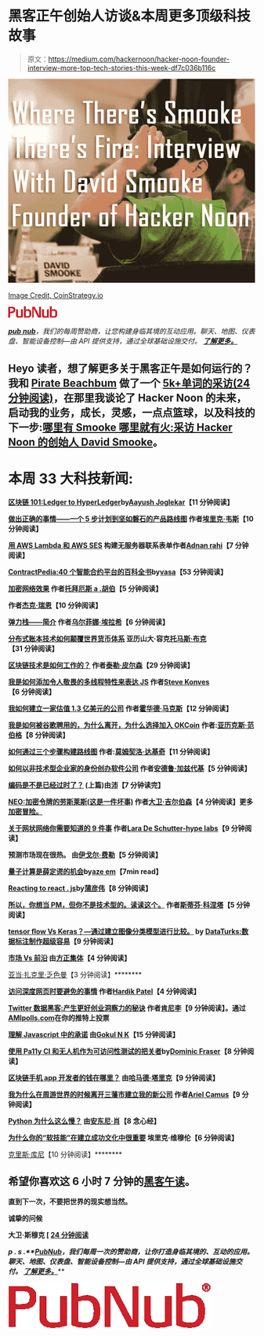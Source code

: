 # 黑客正午创始人访谈&本周更多顶级科技故事

> 原文：<https://medium.com/hackernoon/hacker-noon-founder-interview-more-top-tech-stories-this-week-df7c036b116c>

[![](img/50fb1f20c375e7e898c957e0e66cf546.png)](https://bit.ly/2O3spng)

[Image Credit, CoinStrategy.io](https://www.coinstrategy.io/single-post/2018/07/19/Where-Theres-Smooke-Theres-Fire-Interview-With-David-Smooke-Founder-of-Hacker-Noon)

[![](img/81c922b6170b0411bc3da6832a7b5bdf.png)](http://bit.ly/2NdvdN2)

[***pub nub***](http://bit.ly/2NdvdN2)*，我们的每周赞助商，让您构建身临其境的互动应用。聊天、地图、仪表盘、智能设备控制—由 API 提供支持，通过全球基础设施交付。* [***了解更多。***](http://bit.ly/2NdvdN2)

## Heyo 读者，想了解更多关于黑客正午是如何运行的？我和 [Pirate Beachbum](https://hackernoon.com/@piratebeachbum) 做了一个 [5k+单词的采访(24 分钟阅读)](https://bit.ly/2O3spng)，在那里我谈论了 Hacker Noon 的未来，启动我的业务，成长，灵感，一点点篮球，以及科技的下一步:[哪里有 Smooke 哪里就有火:采访 Hacker Noon 的创始人 David Smooke](https://bit.ly/2O3spng)。

# 本周 33 大科技新闻:

[**区块链 101:Ledger to HyperLedger**](https://hackernoon.com/blockchain-101-ledger-to-hyperledger-36836c4db1c1)**by[Aayush Joglekar](https://medium.com/u/ab06b4cb99fe?source=post_page-----df7c036b116c--------------------------------)【11 分钟阅读】**

**[**做出正确的事情——一个 5 步计划到坚如磐石的产品路线图**](https://hackernoon.com/build-the-right-things-a-5-step-plan-to-a-rock-solid-product-roadmap-23a7c3fbd8d7) 作者[埃里克·韦斯](https://medium.com/u/2f7a1d96516c?source=post_page-----df7c036b116c--------------------------------)【10 分钟阅读】**

**[**用 AWS Lambda 和 AWS SES**](https://hackernoon.com/building-a-serverless-contact-form-with-aws-lambda-and-aws-ses-fbf01d523678) 构建无服务器联系表单作者[Adnan rahi](https://medium.com/u/d1aeac7eadae?source=post_page-----df7c036b116c--------------------------------)【7 分钟阅读】**

**[**ContractPedia:40 个智能合约平台的百科全书**](https://hackernoon.com/contractpedia-an-encyclopedia-of-40-smart-contract-platforms-4867f66da1e5)**by[vasa](https://medium.com/u/2bfdd6540157?source=post_page-----df7c036b116c--------------------------------)【53 分钟阅读】****

****[**加密网络效果**](https://hackernoon.com/crypto-network-effects-37962671998a) 作者[托拜厄斯 a .胡伯](https://medium.com/u/89324ad3e8a6?source=post_page-----df7c036b116c--------------------------------)【5 分钟阅读】****

****[](https://hackernoon.com/cryptos-role-in-the-age-of-autonomization-2bf414ceb5d2)****作者[杰克·瑞恩](https://medium.com/u/426293777e64?source=post_page-----df7c036b116c--------------------------------)【10 分钟阅读】********

******[**弹力栈——简介**](https://hackernoon.com/elastic-stack-a-brief-introduction-794bc7ff7d4f) 作者[乌尔菲娜·埃拉希](https://medium.com/u/69964ffd3f9d?source=post_page-----df7c036b116c--------------------------------)【6 分钟阅读】******

****[**分布式账本技术如何颠覆世界货币体系**](https://hackernoon.com/how-distributed-ledger-technologies-are-set-to-disrupt-the-worlds-monetary-system-3078ce96ef94) 亚历山大·容克[托马斯·布克](https://medium.com/u/73355f23196b?source=post_page-----df7c036b116c--------------------------------)【31 分钟阅读】****

****[**区块链技术是如何工作的？**](https://hackernoon.com/how-does-blockchain-technology-work-ceeeee47eaba) 作者[泰勒·皮尔森](https://medium.com/u/b6343375a907?source=post_page-----df7c036b116c--------------------------------)【29 分钟阅读】****

****[**我是如何添加令人敬畏的多线程特性来表达 JS**](https://hackernoon.com/how-i-added-awesome-multi-threaded-features-to-express-js-753452a1c10e) 作者[Steve Konves](https://medium.com/u/c694eb00b4a0?source=post_page-----df7c036b116c--------------------------------)【6 分钟阅读】****

****[**我如何建立一家估值 1.3 亿美元的公司**](https://hackernoon.com/how-i-built-a-company-with-a-130m-valuation-b112b166bb49) 作者[霍华德·马克斯](https://medium.com/u/612939bd0962?source=post_page-----df7c036b116c--------------------------------)【12 分钟阅读】****

****[**我是如何被谷歌聘用的，为什么离开，为什么选择加入 OKCoin**](https://hackernoon.com/how-i-got-hired-by-google-why-i-left-and-why-i-chose-to-join-okcoin-7af99c1d9c4f) 作者:[亚历克斯·范伯格](https://medium.com/u/64100295293?source=post_page-----df7c036b116c--------------------------------)【8 分钟阅读】****

****[**如何通过三个步骤构建路线图**](https://hackernoon.com/how-to-build-a-roadmap-in-3%C2%BD-steps-5a887747cea6) 作者:[莫姆契洛·达基奇](https://medium.com/u/5248f90c1e00?source=post_page-----df7c036b116c--------------------------------)【11 分钟阅读】****

****[**如何以非技术型企业家的身份创办软件公司**](https://hackernoon.com/how-to-start-a-software-company-as-a-non-technical-entrepreneur-dc4c7eda93fa) 作者[安德鲁·加兹代基](https://medium.com/u/a3814fbd82ee?source=post_page-----df7c036b116c--------------------------------)【5 分钟阅读】****

****[**编码是不是已经过时了？**](https://hackernoon.com/is-coding-becoming-obsolete-part-i-54e65781acf1) (上篇)由[沛](https://medium.com/u/498584201108?source=post_page-----df7c036b116c--------------------------------)【7 分钟读完】****

****[**NEO:加密令牌的劳斯莱斯(这是一件坏事)**](https://hackernoon.com/neo-the-rolls-royce-of-crypto-tokens-and-thats-a-bad-thing-7915f23339a0) 作者[大卫·吉尔伯森](https://medium.com/u/f735d3b0f2f3?source=post_page-----df7c036b116c--------------------------------)【4 分钟阅读】更多[加密冒险。](https://hackernoon.com/crypto-traders-diary)****

****[**关于网状网络你需要知道的 9 件事**](https://hackernoon.com/9-things-you-need-to-know-about-mesh-networks-f61a77e5751a) 作者[Lara De Schutter-hype labs](https://medium.com/u/826b1f597dc5?source=post_page-----df7c036b116c--------------------------------)【9 分钟阅读】****

****预测市场现在很热。 由[伊戈尔·费勒](https://medium.com/u/3aaa9431f15b?source=post_page-----df7c036b116c--------------------------------)【5 分钟阅读】****

****[**量子计算是薛定谔的机会**](https://hackernoon.com/quantum-computing-is-schr%C3%B6dingers-opportunity-5c1f2ef18695)by[aze em](https://medium.com/u/83723c0aa9f9?source=post_page-----df7c036b116c--------------------------------)【7min read】****

****[**Reacting to react . js**](https://hackernoon.com/reacting-to-react-js-10ff1d50a36c)**by[蒲彦伟](https://medium.com/u/9a37785ddbf2?source=post_page-----df7c036b116c--------------------------------)【8 分钟阅读】******

******[**所以，你想当 PM，但你不是技术型的。读读这个。**](https://hackernoon.com/so-you-want-to-be-a-pm-but-you-arent-technical-read-this-316bad449279) 作者[斯蒂芬·科涅塔](https://medium.com/u/829d5c865a60?source=post_page-----df7c036b116c--------------------------------)【5 分钟阅读】******

****[tensor flow Vs Keras？—通过建立图像分类模型进行比较。](https://hackernoon.com/tensorflow-vs-keras-comparison-by-building-a-model-for-image-classification-f007f336c519) by [DataTurks:数据标注制作超级容易](https://medium.com/u/b8f26a8373c0?source=post_page-----df7c036b116c--------------------------------)【9 分钟阅读】****

****[**市场 Vs 前沿**](https://hackernoon.com/the-market-vs-the-frontier-d6d24da47695) 由[方正集体](https://medium.com/u/f49435c6fa9?source=post_page-----df7c036b116c--------------------------------)【4 分钟阅读】****

****[](https://hackernoon.com/the-over-eager-programmer-9a7b3bb5a289)****[亚当·扎克里·乏色曼](https://medium.com/u/6ca2e74d71f5?source=post_page-----df7c036b116c--------------------------------)【3 分钟阅读】********

******[**访问深度网页时要避免的事情**](https://hackernoon.com/things-to-avoid-while-accessing-the-deep-web-4829b77505ab) 作者[Hardik Patel](https://medium.com/u/78ee28184594?source=post_page-----df7c036b116c--------------------------------)【4 分钟阅读】******

****[**Twitter 数据黑客:产生更好创业洞察力的秘诀**](https://hackernoon.com/the-1-twitter-hack-to-speed-any-startups-growth-684817c8bff2) 作者[肯尼李](https://medium.com/u/f9523f18e303?source=post_page-----df7c036b116c--------------------------------)【9 分钟阅读】。通过[AMIpolls.com](http://AMIpolls.com)在你的推特上投票****

****[**理解 Javascript 中的承诺**](https://hackernoon.com/understanding-promises-in-javascript-13d99df067c1) 由[Gokul N K](https://medium.com/u/32d167073cdb?source=post_page-----df7c036b116c--------------------------------)【15 分钟阅读】****

****[**使用 Pa11y CI 和无人机作为可访问性测试的把关者**](https://hackernoon.com/using-pa11y-ci-and-drone-as-accessibility-testing-gatekeepers-a8b5a3415227)**by[Dominic Fraser](https://medium.com/u/7ca0743c1c3b?source=post_page-----df7c036b116c--------------------------------)【8 分钟阅读】******

******[**区块链手机 app 开发者的钱在哪里？**](https://hackernoon.com/where-is-the-money-for-mobile-app-developers-in-blockchain-75960e106214) 由[哈马德·塔里克](https://medium.com/u/368d58f0d7fa?source=post_page-----df7c036b116c--------------------------------)【9 分钟阅读】******

****[**我为什么在周游世界的时候离开三藩市建立我的新公司**](https://hackernoon.com/why-i-left-san-francisco-to-build-my-new-startup-while-traveling-the-world-64207fb260c2) 作者[Ariel Camus](https://medium.com/u/81ef90d0b982?source=post_page-----df7c036b116c--------------------------------)【9 分钟阅读】****

****[**Python 为什么这么慢？**](https://hackernoon.com/why-is-python-so-slow-e5074b6fe55b) 由[安东尼·肖](https://medium.com/u/ec39004dd57f?source=post_page-----df7c036b116c--------------------------------)【8 念心经】****

****[**为什么你的“软技能”在建立成功文化中很重要**](https://hackernoon.com/why-your-soft-skills-matter-in-building-a-culture-of-success-6c7376444348) 埃里克·维穆伦【6 分钟阅读】****

****[](https://hackernoon.com/youre-not-even-criticising-scrum-caecf4eb19d3)****[克里斯·库尼](https://medium.com/u/a24afa9d46d9?source=post_page-----df7c036b116c--------------------------------)【10 分钟阅读】********

## ******希望你喜欢这 6 小时 7 分钟的[黑客午读](http://hackernoon.com)。******

******直到下一次，不要把世界的现实想当然。******

******诚挚的问候******

******大卫·斯穆克 [ [24 分钟阅读](https://bit.ly/2O3spng)******

*******p . s .**[***PubNub***](http://bit.ly/2NdvdN2)*，我们每周一次的赞助商，让你打造身临其境的、互动的应用。聊天、地图、仪表盘、智能设备控制—由 API 提供支持，通过全球基础设施交付。* [***了解更多。***](http://bit.ly/2NdvdN2)*******

*****[![](img/5960ead25b88f82165390275e67a606b.png)](http://bit.ly/2NdvdN2)*****